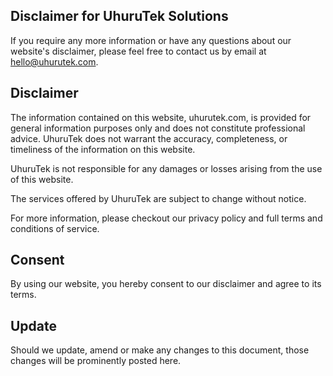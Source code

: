 ## Disclaimer for UhuruTek Solutions

If you require any more information or have any questions about our website's disclaimer, please feel free to contact us by email at <hello@uhurutek.com>.

## Disclaimer

The information contained on this website, uhurutek.com, is provided for general information purposes only and does not constitute professional advice. UhuruTek does not warrant the accuracy, completeness, or timeliness of the information on this website.

UhuruTek is not responsible for any damages or losses arising from the use of this website.

The services offered by UhuruTek are subject to change without notice.

For more information, please checkout our privacy policy and full terms and conditions of service.

## Consent
By using our website, you hereby consent to our disclaimer and agree to its terms.

## Update
Should we update, amend or make any changes to this document, those changes will be prominently posted here.